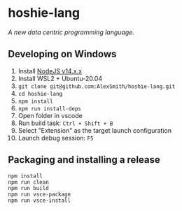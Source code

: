 # hoshie-lang
_A new data centric programming language._

## Developing on Windows

1. Install [NodeJS v14.x.x](https://nodejs.org/en/download/)
2. Install WSL2 + Ubuntu-20.04
3. `git clone git@github.com:AlexSmith/hoshie-lang.git`
4. `cd hoshie-lang`
5. `npm install`
6. `npm run install-deps`
7. Open folder in vscode
8. Run build task:  `Ctrl + Shift + B`
9. Select "Extension" as the target launch configuration
9. Launch debug session:  `F5`

## Packaging and installing a release

```
npm install
npm run clean
npm run build
npm run vsce-package
npm run vsce-install
```
